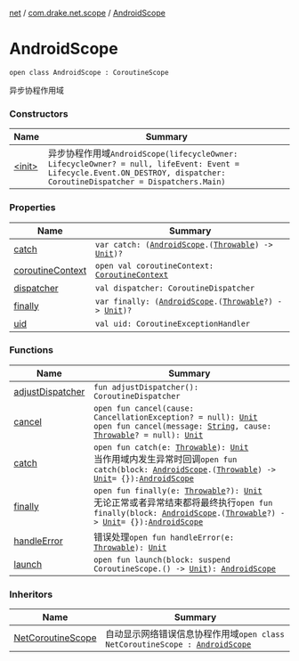 [net](../../index.md) / [com.drake.net.scope](../index.md) / [AndroidScope](./index.md)

# AndroidScope

`open class AndroidScope : CoroutineScope`

异步协程作用域

### Constructors

| Name | Summary |
|---|---|
| [&lt;init&gt;](-init-.md) | 异步协程作用域`AndroidScope(lifecycleOwner: LifecycleOwner? = null, lifeEvent: Event = Lifecycle.Event.ON_DESTROY, dispatcher: CoroutineDispatcher = Dispatchers.Main)` |

### Properties

| Name | Summary |
|---|---|
| [catch](catch.md) | `var catch: (`[`AndroidScope`](./index.md)`.(`[`Throwable`](https://kotlinlang.org/api/latest/jvm/stdlib/kotlin/-throwable/index.html)`) -> `[`Unit`](https://kotlinlang.org/api/latest/jvm/stdlib/kotlin/-unit/index.html)`)?` |
| [coroutineContext](coroutine-context.md) | `open val coroutineContext: `[`CoroutineContext`](https://kotlinlang.org/api/latest/jvm/stdlib/kotlin.coroutines/-coroutine-context/index.html) |
| [dispatcher](dispatcher.md) | `val dispatcher: CoroutineDispatcher` |
| [finally](finally.md) | `var finally: (`[`AndroidScope`](./index.md)`.(`[`Throwable`](https://kotlinlang.org/api/latest/jvm/stdlib/kotlin/-throwable/index.html)`?) -> `[`Unit`](https://kotlinlang.org/api/latest/jvm/stdlib/kotlin/-unit/index.html)`)?` |
| [uid](uid.md) | `val uid: CoroutineExceptionHandler` |

### Functions

| Name | Summary |
|---|---|
| [adjustDispatcher](adjust-dispatcher.md) | `fun adjustDispatcher(): CoroutineDispatcher` |
| [cancel](cancel.md) | `open fun cancel(cause: CancellationException? = null): `[`Unit`](https://kotlinlang.org/api/latest/jvm/stdlib/kotlin/-unit/index.html)<br>`open fun cancel(message: `[`String`](https://kotlinlang.org/api/latest/jvm/stdlib/kotlin/-string/index.html)`, cause: `[`Throwable`](https://kotlinlang.org/api/latest/jvm/stdlib/kotlin/-throwable/index.html)`? = null): `[`Unit`](https://kotlinlang.org/api/latest/jvm/stdlib/kotlin/-unit/index.html) |
| [catch](catch.md) | `open fun catch(e: `[`Throwable`](https://kotlinlang.org/api/latest/jvm/stdlib/kotlin/-throwable/index.html)`): `[`Unit`](https://kotlinlang.org/api/latest/jvm/stdlib/kotlin/-unit/index.html)<br>当作用域内发生异常时回调`open fun catch(block: `[`AndroidScope`](./index.md)`.(`[`Throwable`](https://kotlinlang.org/api/latest/jvm/stdlib/kotlin/-throwable/index.html)`) -> `[`Unit`](https://kotlinlang.org/api/latest/jvm/stdlib/kotlin/-unit/index.html)` = {}): `[`AndroidScope`](./index.md) |
| [finally](finally.md) | `open fun finally(e: `[`Throwable`](https://kotlinlang.org/api/latest/jvm/stdlib/kotlin/-throwable/index.html)`?): `[`Unit`](https://kotlinlang.org/api/latest/jvm/stdlib/kotlin/-unit/index.html)<br>无论正常或者异常结束都将最终执行`open fun finally(block: `[`AndroidScope`](./index.md)`.(`[`Throwable`](https://kotlinlang.org/api/latest/jvm/stdlib/kotlin/-throwable/index.html)`?) -> `[`Unit`](https://kotlinlang.org/api/latest/jvm/stdlib/kotlin/-unit/index.html)` = {}): `[`AndroidScope`](./index.md) |
| [handleError](handle-error.md) | 错误处理`open fun handleError(e: `[`Throwable`](https://kotlinlang.org/api/latest/jvm/stdlib/kotlin/-throwable/index.html)`): `[`Unit`](https://kotlinlang.org/api/latest/jvm/stdlib/kotlin/-unit/index.html) |
| [launch](launch.md) | `open fun launch(block: suspend CoroutineScope.() -> `[`Unit`](https://kotlinlang.org/api/latest/jvm/stdlib/kotlin/-unit/index.html)`): `[`AndroidScope`](./index.md) |

### Inheritors

| Name | Summary |
|---|---|
| [NetCoroutineScope](../-net-coroutine-scope/index.md) | 自动显示网络错误信息协程作用域`open class NetCoroutineScope : `[`AndroidScope`](./index.md) |
